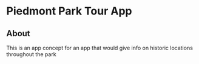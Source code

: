 # Piedmont Park Tour App

## About 
This is an app concept for an app that would give info on historic locations throughout the park
